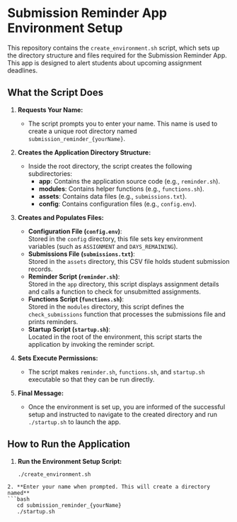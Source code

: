 # Submission Reminder App Environment Setup

This repository contains the `create_environment.sh` script, which sets up the directory structure and files required for the Submission Reminder App. This app is designed to alert students about upcoming assignment deadlines.

## What the Script Does

1. **Requests Your Name:**
   - The script prompts you to enter your name. This name is used to create a unique root directory named `submission_reminder_{yourName}`.

2. **Creates the Application Directory Structure:**
   - Inside the root directory, the script creates the following subdirectories:
     - **app**: Contains the application source code (e.g., `reminder.sh`).
     - **modules**: Contains helper functions (e.g., `functions.sh`).
     - **assets**: Contains data files (e.g., `submissions.txt`).
     - **config**: Contains configuration files (e.g., `config.env`).

3. **Creates and Populates Files:**
   - **Configuration File (`config.env`)**:  
     Stored in the `config` directory, this file sets key environment variables (such as `ASSIGNMENT` and `DAYS_REMAINING`).
   - **Submissions File (`submissions.txt`)**:  
     Stored in the `assets` directory, this CSV file holds student submission records.
   - **Reminder Script (`reminder.sh`)**:  
     Stored in the `app` directory, this script displays assignment details and calls a function to check for unsubmitted assignments.
   - **Functions Script (`functions.sh`)**:  
     Stored in the `modules` directory, this script defines the `check_submissions` function that processes the submissions file and prints reminders.
   - **Startup Script (`startup.sh`)**:  
     Located in the root of the environment, this script starts the application by invoking the reminder script.

4. **Sets Execute Permissions:**
   - The script makes `reminder.sh`, `functions.sh`, and `startup.sh` executable so that they can be run directly.

5. **Final Message:**
   - Once the environment is set up, you are informed of the successful setup and instructed to navigate to the created directory and run `./startup.sh` to launch the app.

## How to Run the Application

1. **Run the Environment Setup Script:**
   ```bash
   ./create_environment.sh
```
2. **Enter your name when prompted. This will create a directory named**
```bash
   cd submission_reminder_{yourName}
   ./startup.sh
```

